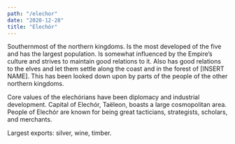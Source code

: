 ```yaml
---
path: "/elechor"
date: "2020-12-28"
title: "Elechór"
---
```


Southernmost of the northern kingdoms. Is the most developed of the five and has the largest population. Is somewhat influenced by the Empire’s culture and strives to maintain good relations to it. Also has good relations to the elves and let them settle along the coast and in the forest of [INSERT NAME]. This has been looked down upon by parts of the people of the other northern kingdoms.

Core values of the elechórians have been diplomacy and industrial development. Capital of Elechór, Taëleon, boasts a large cosmopolitan area. People of Elechór are known for being great tacticians, strategists, scholars, and merchants.

Largest exports: silver, wine, timber.

